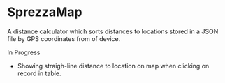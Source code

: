 # SprezzaMap

A distance calculator which sorts distances to locations stored in a JSON file by GPS coordinates from of device.

In Progress
* Showing straigh-line distance to location on map when clicking on record in table.
